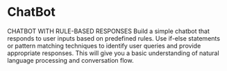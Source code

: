 # ChatBot
CHATBOT WITH RULE-BASED  RESPONSES  Build a simple chatbot that responds to user inputs based on predefined rules. Use if-else statements or pattern matching techniques to identify user queries and provide appropriate responses. This will give you a basic understanding of natural  language processing and conversation flow.
